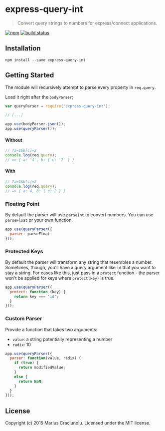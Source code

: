 express-query-int
=================

> Convert query strings to numbers for express/connect applications.

[![npm](https://img.shields.io/npm/v/express-query-int.svg)](https://www.npmjs.com/package/express-query-int)
[![build status](https://travis-ci.org/mariusc23/express-query-int.svg)](https://travis-ci.org/mariusc23/express-query-int)

## Installation

    npm install --save express-query-int


## Getting Started
The module will recursively attempt to parse every property in `req.query`.

Load it right after the `bodyParser`:

```js
var queryParser = require('express-query-int');

// [...]

app.use(bodyParser.json());
app.use(queryParser());
```

#### Without
```js
// ?a=1&b[c]=2
console.log(req.query);
// => { a: '4', b: { c: '2' } }
```

#### With
```js
// ?a=1&b[c]=2
console.log(req.query);
// => { a: 4, b: { c: 2 } }
```

### Floating Point
By default the parser will use `parseInt` to convert numbers. You can use `parseFloat` or your own function.

```js
app.use(queryParser({
  parser: parseFloat
}));
```

### Protected Keys
By default the parser will transform any string that resembles a number. Sometimes, though, you'll have a query argument like `id` that you want to stay a string. For cases like this, just pass in a `protect` function - the parser won't be applied for keys where `protect(key)` is true.

```js
app.use(queryParser({
  protect: function (key) {
    return key === 'id';
  }
}));
```

### Custom Parser
Provide a function that takes two arguments:

- `value`: a string potentially representing a number
- `radix`: 10

```js
app.use(queryParser({
  parser: function(value, radix) {
    if (true) {
      return modifiedValue;
    }
    else {
      return NaN;
    }
  }
}));
```

## License
Copyright (c) 2015 Marius Craciunoiu. Licensed under the MIT license.
